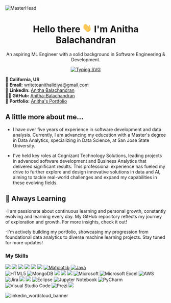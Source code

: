 
<img src="https://github.com/user-attachments/assets/058932e5-7223-4e02-a494-6faf54459e5d" alt="MasterHead" width="1200" height="250">

<div align="center">

# Hello there  <img src="https://raw.githubusercontent.com/ABSphreak/ABSphreak/master/gifs/Hi.gif" width="30px"> I'm Anitha Balachandran 
<p> An aspiring ML Engineer with a solid background in Software Engineering & Development.</p>
</div>



<div align="center">
  <a href="https://git.io/typing-svg">
    <img src="https://readme-typing-svg.herokuapp.com?color=3979BE&size=30&center=true&vCenter=true&width=500&height=70&lines=Welcome+to+my+Github+Profile;Feel+free+to+explore!" alt="Typing SVG">
  </a>
</div>


📍 **California, US**  
📧 **Email:** [writetoanithalidiya@gmail.com](mailto:writetoanithalidiya@gmail.com)  
🔗 **LinkedIn:** [Anitha Balachandran](https://www.linkedin.com/in/anitha-balachandran/)  
👨‍💻 **GitHub:** [Anitha-Balachandran](https://github.com/Anitha-Balachandran)  
💼 **Portfolio:** [Anitha's Portfolio](https://anitha-balachandran.github.io/portfolio/)



## A little more about me...  
- I have over five years of experience in software development and data analysis. Currently, I am advancing my education with a Master's degree in Data Analytics, specializing in Data Science, at San Jose State University.

- I've held key roles at Cognizant Technology Solutions, leading projects in advanced software development and Business Analytics that delivered significant results. This professional experience has fueled my drive to further explore and design innovative solutions in data and AI, aiming to tackle real-world challenges and expand my capabilities in these evolving fields.



## 🌱 Always Learning
-I am passionate about continuous learning and personal growth, constantly evolving and learning every day. My GitHub repository reflects my journey of exploration and growth. For more insights, check it out!

-I'm actively building my portfolio, showcasing my progression from foundational data analytics to diverse machine learning projects. Stay tuned for more updates!

### My Skills
[![](https://img.shields.io/badge/Python-FFD43B?style=for-the-badge&logo=python&logoColor=darkgreen)](https://www.python.org) 
[![](https://img.shields.io/badge/TensorFlow-FF6F00?style=for-the-badge&logo=TensorFlow&logoColor=white)](https://www.tensorflow.org) 
[![](https://img.shields.io/badge/Keras-D00000?style=for-the-badge&logo=Keras&logoColor=white)](https://keras.io)
[![](https://img.shields.io/badge/scikit_learn-F7931E?style=for-the-badge&logo=scikit-learn&logoColor=white)](https://scikit-learn.org/stable/) 
[![](https://img.shields.io/badge/Numpy-777BB4?style=for-the-badge&logo=numpy&logoColor=white)](https://numpy.org) 
[![](https://img.shields.io/badge/Pandas-2C2D72?style=for-the-badge&logo=pandas&logoColor=white)](https://pandas.pydata.org)
[![Matplotlib](https://img.shields.io/badge/Matplotlib-%23ffffff.svg?style=for-the-badge&logo=Matplotlib&logoColor=black)](https://matplotlib.org/) 
 [![Java](https://img.shields.io/badge/java-%23ED8B00.svg?style=for-the-badge&logo=openjdk&logoColor=white)](https://www.java.com/en/)	
    ![HTML5](https://img.shields.io/badge/html5-%23E34F26.svg?style=for-the-badge&logo=html5&logoColor=white)
    ![MongoDB](https://img.shields.io/badge/MongoDB-%234ea94b.svg?style=for-the-badge&logo=mongodb&logoColor=white)
  [![](https://img.shields.io/badge/MySQL-00000F?style=for-the-badge&logo=mysql&logoColor=white)](https://www.mysql.com)
    [![](https://img.shields.io/badge/Tableau-E97627?style=for-the-badge&logo=Tableau&logoColor=white)](https://www.tableau.com) 
    [![](https://img.shields.io/badge/PowerBI-F2C811?style=for-the-badge&logo=Power%20BI&logoColor=white)](https://www.googleadservices.com/pagead/aclk?sa=L&ai=DChcSEwic2syl_NLzAhXCnLMKHaspADoYABAAGgJxbg&ae=2&ohost=www.google.com&cid=CAESQOD2u8Z7ZhKNFpONz_9iR_mHA-reb1xJ7B61DJQ1bmnINBgADdXqt8cLfEyg4CBn0pKXcVMFR816Iq-lIhcFcDw&sig=AOD64_1-t_VuYeOPhR90gq-FuQ4NOtUB3w&q&adurl&ved=2ahUKEwiVwcOl_NLzAhUDZd8KHXujB7gQ0Qx6BAgCEAE&dct=1) 
   ![Microsoft](https://img.shields.io/badge/Microsoft-0078D4?style=for-the-badge&logo=microsoft&logoColor=white)
    ![Microsoft Excel](https://img.shields.io/badge/Microsoft_Excel-217346?style=for-the-badge&logo=microsoft-excel&logoColor=white)
    ![AWS](https://img.shields.io/badge/AWS-%23FF9900.svg?style=for-the-badge&logo=amazon-aws&logoColor=white)
    ![Jira](https://img.shields.io/badge/jira-%230A0FFF.svg?style=for-the-badge&logo=jira&logoColor=white)
    [![](https://img.shields.io/badge/Colab-F9AB00?style=for-the-badge&logo=googlecolab&color=525252)](https://colab.research.google.com)
     [![](https://img.shields.io/badge/conda-342B029.svg?&style=for-the-badge&logo=anaconda&logoColor=white)](https://www.anaconda.com)
    ![Eclipse](https://img.shields.io/badge/Eclipse-FE7A16.svg?style=for-the-badge&logo=Eclipse&logoColor=white)
    ![Jupyter Notebook](https://img.shields.io/badge/jupyter-%23FA0F00.svg?style=for-the-badge&logo=jupyter&logoColor=white)
    ![PyCharm](https://img.shields.io/badge/pycharm-143?style=for-the-badge&logo=pycharm&logoColor=black&color=black&labelColor=green)
    ![Visual Studio Code](https://img.shields.io/badge/Visual%20Studio%20Code-0078d7.svg?style=for-the-badge&logo=visual-studio-code&logoColor=white)
    ![Prezi](https://img.shields.io/badge/Prezi-%23000000.svg?style=for-the-badge&logo=Prezi&logoColor=white)
      [![](https://img.shields.io/badge/LaTeX-47A141?style=for-the-badge&logo=LaTeX&logoColor=white)](https://www.latex-project.org) 


![linkedin_wordcloud_banner](https://github.com/user-attachments/assets/9065675c-d103-4f19-be4f-19640c1e2cba)


